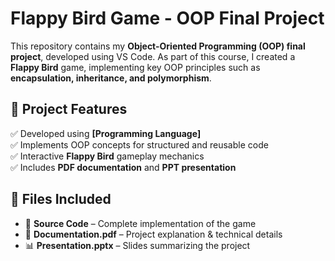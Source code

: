 # Flappy Bird Game - OOP Final Project

This repository contains my **Object-Oriented Programming (OOP) final project**, developed using VS Code. As part of this course, I created a **Flappy Bird** game, implementing key OOP principles such as **encapsulation, inheritance, and polymorphism**.

## 🚀 Project Features
✅ Developed using **[Programming Language]**  
✅ Implements OOP concepts for structured and reusable code  
✅ Interactive **Flappy Bird** gameplay mechanics  
✅ Includes **PDF documentation** and **PPT presentation**  

## 📂 Files Included
- 📂 **Source Code** – Complete implementation of the game  
- 📄 **Documentation.pdf** – Project explanation & technical details  
- 📊 **Presentation.pptx** – Slides summarizing the project  



